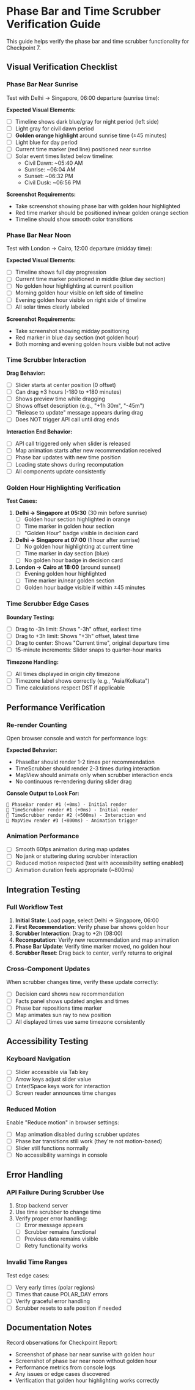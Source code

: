 # Phase Bar and Time Scrubber Verification Guide

This guide helps verify the phase bar and time scrubber functionality for Checkpoint 7.

## Visual Verification Checklist

### Phase Bar Near Sunrise
Test with Delhi → Singapore, 06:00 departure (sunrise time):

**Expected Visual Elements:**
- [ ] Timeline shows dark blue/gray for night period (left side)
- [ ] Light gray for civil dawn period  
- [ ] **Golden orange highlight** around sunrise time (±45 minutes)
- [ ] Light blue for day period
- [ ] Current time marker (red line) positioned near sunrise
- [ ] Solar event times listed below timeline:
  - Civil Dawn: ~05:40 AM
  - Sunrise: ~06:04 AM  
  - Sunset: ~06:32 PM
  - Civil Dusk: ~06:56 PM

**Screenshot Requirements:**
- Take screenshot showing phase bar with golden hour highlighted
- Red time marker should be positioned in/near golden orange section
- Timeline should show smooth color transitions

### Phase Bar Near Noon  
Test with London → Cairo, 12:00 departure (midday time):

**Expected Visual Elements:**
- [ ] Timeline shows full day progression
- [ ] Current time marker positioned in middle (blue day section)
- [ ] No golden hour highlighting at current position
- [ ] Morning golden hour visible on left side of timeline
- [ ] Evening golden hour visible on right side of timeline
- [ ] All solar times clearly labeled

**Screenshot Requirements:**
- Take screenshot showing midday positioning
- Red marker in blue day section (not golden hour)
- Both morning and evening golden hours visible but not active

### Time Scrubber Interaction

**Drag Behavior:**
- [ ] Slider starts at center position (0 offset)
- [ ] Can drag ±3 hours (-180 to +180 minutes)
- [ ] Shows preview time while dragging
- [ ] Shows offset description (e.g., "+1h 30m", "-45m")
- [ ] "Release to update" message appears during drag
- [ ] Does NOT trigger API call until drag ends

**Interaction End Behavior:**
- [ ] API call triggered only when slider is released
- [ ] Map animation starts after new recommendation received
- [ ] Phase bar updates with new time position
- [ ] Loading state shows during recomputation
- [ ] All components update consistently

### Golden Hour Highlighting Verification

**Test Cases:**
1. **Delhi → Singapore at 05:30** (30 min before sunrise)
   - [ ] Golden hour section highlighted in orange
   - [ ] Time marker in golden hour section
   - [ ] "Golden Hour" badge visible in decision card

2. **Delhi → Singapore at 07:00** (1 hour after sunrise)
   - [ ] No golden hour highlighting at current time
   - [ ] Time marker in day section (blue)
   - [ ] No golden hour badge in decision card

3. **London → Cairo at 18:00** (around sunset)
   - [ ] Evening golden hour highlighted
   - [ ] Time marker in/near golden section
   - [ ] Golden hour badge visible if within ±45 minutes

### Time Scrubber Edge Cases

**Boundary Testing:**
- [ ] Drag to -3h limit: Shows "-3h" offset, earliest time
- [ ] Drag to +3h limit: Shows "+3h" offset, latest time  
- [ ] Drag to center: Shows "Current time", original departure time
- [ ] 15-minute increments: Slider snaps to quarter-hour marks

**Timezone Handling:**
- [ ] All times displayed in origin city timezone
- [ ] Timezone label shows correctly (e.g., "Asia/Kolkata")
- [ ] Time calculations respect DST if applicable

## Performance Verification

### Re-render Counting
Open browser console and watch for performance logs:

**Expected Behavior:**
- PhaseBar should render 1-2 times per recommendation
- TimeScrubber should render 2-3 times during interaction
- MapView should animate only when scrubber interaction ends
- No continuous re-rendering during slider drag

**Console Output to Look For:**
```
🔄 PhaseBar render #1 (+0ms) - Initial render
🔄 TimeScrubber render #1 (+0ms) - Initial render  
🔄 TimeScrubber render #2 (+500ms) - Interaction end
🔄 MapView render #3 (+800ms) - Animation trigger
```

### Animation Performance
- [ ] Smooth 60fps animation during map updates
- [ ] No jank or stuttering during scrubber interaction
- [ ] Reduced motion respected (test with accessibility setting enabled)
- [ ] Animation duration feels appropriate (~800ms)

## Integration Testing

### Full Workflow Test
1. **Initial State**: Load page, select Delhi → Singapore, 06:00
2. **First Recommendation**: Verify phase bar shows golden hour
3. **Scrubber Interaction**: Drag to +2h (08:00)
4. **Recomputation**: Verify new recommendation and map animation
5. **Phase Bar Update**: Verify time marker moved, no golden hour
6. **Scrubber Reset**: Drag back to center, verify returns to original

### Cross-Component Updates
When scrubber changes time, verify these update correctly:
- [ ] Decision card shows new recommendation
- [ ] Facts panel shows updated angles and times
- [ ] Phase bar repositions time marker
- [ ] Map animates sun ray to new position
- [ ] All displayed times use same timezone consistently

## Accessibility Testing

### Keyboard Navigation
- [ ] Slider accessible via Tab key
- [ ] Arrow keys adjust slider value
- [ ] Enter/Space keys work for interaction
- [ ] Screen reader announces time changes

### Reduced Motion
Enable "Reduce motion" in browser settings:
- [ ] Map animation disabled during scrubber updates
- [ ] Phase bar transitions still work (they're not motion-based)
- [ ] Slider still functions normally
- [ ] No accessibility warnings in console

## Error Handling

### API Failure During Scrubber Use
1. Stop backend server
2. Use time scrubber to change time
3. Verify proper error handling:
   - [ ] Error message appears
   - [ ] Scrubber remains functional
   - [ ] Previous data remains visible
   - [ ] Retry functionality works

### Invalid Time Ranges
Test edge cases:
- [ ] Very early times (polar regions)
- [ ] Times that cause POLAR_DAY errors
- [ ] Verify graceful error handling
- [ ] Scrubber resets to safe position if needed

## Documentation Notes

Record observations for Checkpoint Report:
- Screenshot of phase bar near sunrise with golden hour
- Screenshot of phase bar near noon without golden hour  
- Performance metrics from console logs
- Any issues or edge cases discovered
- Verification that golden hour highlighting works correctly



